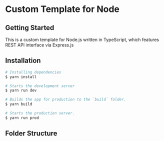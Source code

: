 # Custom Template for Node 

## Getting Started

This is a custom template for Node.js written in TypeScript, which features REST API interface via Express.js

## Installation
```bash
# Installing dependencies
$ yarn install

# Starts the development server
$ yarn run dev

# Builds the app for production to the `build` folder.
$ yarn build

# Starts the production server.
$ yarn run prod
```

## Folder Structure

